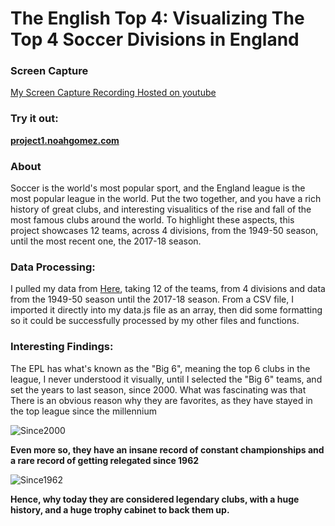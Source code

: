 # The English Top 4: Visualizing The Top 4 Soccer Divisions in England

### Screen Capture
[My Screen Capture Recording Hosted on youtube](https://www.youtube.com/watch?v=uYz0aMyrqtg)

### Try it out:
**[project1.noahgomez.com](http://project1.noahgomez.com)**


### About
Soccer is the world's most popular sport, and the England league is the most popular league in the world. Put the two together, and you have a rich history of great clubs, and interesting visualitics of the rise and fall of the most famous clubs around the world.
To highlight these aspects, this project showcases 12 teams, across 4 divisions, from the 1949-50 season, until the most recent one, the 2017-18 season. 

### Data Processing: 
I pulled my data from [Here](http://www.myfootballfacts.com/FOOTBALL_LEAGUE_POSITIONS_CHRONOLOGICAL_1888-89_to_2009-10.html), taking 12 of the teams, from 4 divisions and data from the 1949-50 season until the 2017-18 season. From a CSV file, I imported it directly into my data.js file as an array, then did some formatting so it could be successfully processed by my other files and functions.


### Interesting Findings:
The EPL has what's known as the "Big 6", meaning the top 6 clubs in the league,
I never understood it visually, until I selected the "Big 6" teams, and set the years to last season, since 2000. What was fascinating was that There is an obvious reason why they are favorites, as they have stayed in the top league since the millennium


![Since2000](https://backendlessappcontent.com/7D79578E-077E-D1F8-FF58-2A17F375F000/EE1D8CF5-F599-AD81-FFC6-235181942000/files/web/big6-2000.png)


**Even more so, they have an insane record of constant championships and a rare record of getting relegated since 1962**


![Since1962](https://backendlessappcontent.com/7D79578E-077E-D1F8-FF58-2A17F375F000/EE1D8CF5-F599-AD81-FFC6-235181942000/files/web/big6-1962.png)


**Hence, why today they are considered legendary clubs, with a huge history, and a huge trophy cabinet to back them up.**
